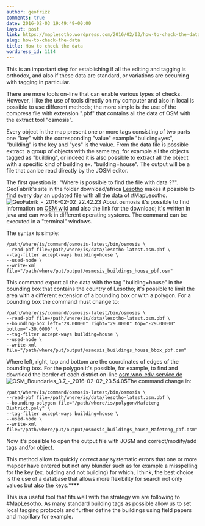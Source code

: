 ```yaml
---
author: geofrizz
comments: true
date: 2016-02-03 19:49:49+00:00
layout: post
link: https://maplesotho.wordpress.com/2016/02/03/how-to-check-the-data/
slug: how-to-check-the-data
title: How to check the data
wordpress_id: 1114
---
```


This is an important step for establishing if all the editing and tagging is orthodox, and also if these data are standard, or variations are occurring with tagging in particular.

There are more tools on-line that can enable various types of checks. However, I like the use of tools directly on my computer and also in local is possible to use different methods; the more simple is the use of the compress file with extension ".pbf" that contains all the data of OSM with the extract tool "osmosis".

Every object in the map present one or more tags consisting of two parts one "key" with the corresponding "value" example "building=yes", "building" is the key and "yes" is the value.
From the data file is possible extract  a group of objects with the same tag, for example all the objects tagged as "building", or indeed it is also possible to extract all the object with a specific kind of building ex. "building=house". The output will be a file that can be read directly by the JOSM editor.

The first question is: "Where is possible to find the file with data ??". GeoFabrik's site in the folder download/africa [Lesotho](http://download.geofabrik.de/africa/lesotho.html) makes it possible to find every day an updated file with all the data of #MapLesotho. ![GeoFabrik_-_2016-02-02_22.42.23](https://maplesotho.files.wordpress.com/2016/02/geofabrik_-_2016-02-02_22-42-23.png)
About osmosis it's possible to find information on [OSM wiki](http://wiki.openstreetmap.org/wiki/Osmosis) and also the link for the download; it's written in java and can work in different operating systems. The command can be executed in a "terminal" windows.

The syntax is simple:

    
    /path/where/is/command/osmosis-latest/bin/osmosis \
    --read-pbf file=/path/where/is/data/lesotho-latest.osm.pbf \
    --tag-filter accept-ways building=house \
    --used-node \
    --write-xml file="/path/where/put/output/osmosis_buildings_house_pbf.osm"
    


This command export all the data with the tag "building=house" in the bounding box that contains the country of Lesotho; it's possible to limit the area with a different extension of a bounding box or with a polygon. For a bounding box the command must change to:

    
    /path/where/is/command/osmosis-latest/bin/osmosis \
    --read-pbf file=/path/where/is/data/lesotho-latest.osm.pbf \
    --bounding-box left="28.00000" right="29.0000" top="-29.00000" bottom="-30.0000" \
    --tag-filter accept-ways building=house \
    --used-node \
    --write-xml file="/path/where/put/output/osmosis_buildings_house_bbox_pbf.osm"
    


Where left, right, top and bottom are the coordinates of edges of the bounding box.
For the polygon it's possible, for example, to find and download the border of each district on-line [osm.wno-edv-service.de](https://osm.wno-edv-service.de/boundaries/) ![OSM_Boundaries_3.7_-_2016-02-02_23.54.05](https://maplesotho.files.wordpress.com/2016/02/osm_boundaries_3-7_-_2016-02-02_23-54-05.png)The command change in:

    
    /path/where/is/command/osmosis-latest/bin/osmosis \
    --read-pbf file=/path/where/is/data/lesotho-latest.osm.pbf \
    --bounding-polygon file="/path/where/is/polygon/Mafeteng District.poly" \
    --tag-filter accept-ways building=house \
    --used-node \
    --write-xml file="/path/where/put/output/osmosis_buildings_house_Mafeteng_pbf.osm"
    


Now it's possible to open the output file with JOSM and correct/modify/add tags and/or object.

This method allow to quickly correct any systematic errors that one or more mapper have entered but not any blunder such as for example a misspelling for the key (ex. bulding and not building) for which, I think, the best choice is the use of a database that allows more flexibility for search not only values but also the keys.****

This is a useful tool that fits well with the strategy we are following to #MapLesotho. As many standard building tags as possible allow us to set local tagging protocols and further define the buildings using field papers and mapillary for example.
